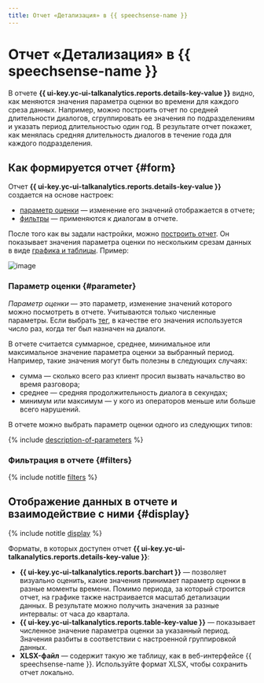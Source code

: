 ```yaml
---
title: Отчет «Детализация» в {{ speechsense-name }}
---
```


# Отчет «Детализация» в {{ speechsense-name }}

В отчете **{{ ui-key.yc-ui-talkanalytics.reports.details-key-value }}** видно, как меняются значения параметра оценки во времени для каждого среза данных. Например, можно построить отчет по средней длительности диалогов, сгруппировать ее значения по подразделениям и указать период длительностью один год. В результате отчет покажет, как менялась средняя длительность диалогов в течение года для каждого подразделения.

## Как формируется отчет {#form}

Отчет **{{ ui-key.yc-ui-talkanalytics.reports.details-key-value }}** создается на основе настроек:

* [параметр оценки](#parameter) — изменение его значений отображается в отчете;
* [фильтры](#filters) — применяются к диалогам в отчете.

После того как вы задали настройки, можно [построить отчет](../../operations/data/manage-reports.md#build-a-details-report). Он показывает значения параметра оценки по нескольким срезам данных в виде [графика и таблицы](#display). Пример:

![image](../../../_assets/speechsense/details_report.jpeg)


### Параметр оценки {#parameter}

_Параметр оценки_ — это параметр, изменение значений которого можно посмотреть в отчете. Учитываются только численные параметры. Если выбрать [тег](../tags.md), в качестве его значения используется число раз, когда тег был назначен на диалоги.

В отчете считается суммарное, среднее, минимальное или максимальное значение параметра оценки за выбранный период. Например, такие значения могут быть полезны в следующих случаях:

* сумма — сколько всего раз клиент просил вызвать начальство во время разговора;
* среднее — средняя продолжительность диалога в секундах;
* минимум или максимум — у кого из операторов меньше или больше всего нарушений.

В отчете можно выбрать параметр оценки одного из следующих типов:

{% include [description-of-parameters](../../../_includes/speechsense/reports/parameters.md) %}

### Фильтрация в отчете {#filters}

{% include notitle [filters](../../../_includes/speechsense/reports/filters.md) %}

## Отображение данных в отчете и взаимодействие с ними {#display}

{% include notitle [display](../../../_includes/speechsense/reports/display.md) %}

Форматы, в которых доступен отчет **{{ ui-key.yc-ui-talkanalytics.reports.details-key-value }}**:

* **{{ ui-key.yc-ui-talkanalytics.reports.barchart }}** — позволяет визуально оценить, какие значения принимает параметр оценки в разные моменты времени. Помимо периода, за который строится отчет, на графике также настраивается масштаб детализации данных. В результате можно получить значения за разные интервалы: от часа до квартала.
* **{{ ui-key.yc-ui-talkanalytics.reports.table-key-value }}** — показывает численное значение параметра оценки за указанный период. Значения разбиты в соответствии с настроенной группировкой данных.
* **XLSX-файл** — содержит такую же таблицу, как в веб-интерфейсе {{ speechsense-name }}. Используйте формат XLSX, чтобы сохранить отчет локально.
